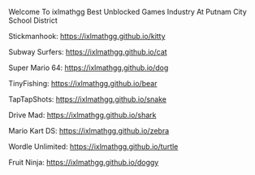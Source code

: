 Welcome To ixlmathgg Best Unblocked Games Industry At Putnam City School District

Stickmanhook: https://ixlmathgg.github.io/kitty

Subway Surfers: https://ixlmathgg.github.io/cat

Super Mario 64: https://ixlmathgg.github.io/dog

TinyFishing: https://ixlmathgg.github.io/bear

TapTapShots: https://ixlmathgg.github.io/snake

Drive Mad: https://ixlmathgg.github.io/shark

Mario Kart DS: https://ixlmathgg.github.io/zebra

Wordle Unlimited: https://ixlmathgg.github.io/turtle

Fruit Ninja: https://ixlmathgg.github.io/doggy
